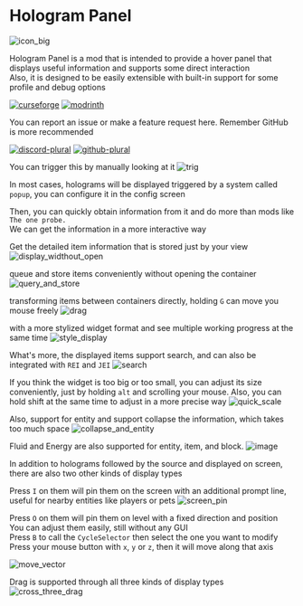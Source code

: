 # Hologram Panel
![icon_big](https://github.com/user-attachments/assets/46b103ae-b2ab-4404-9475-69db775bcbb9)

Hologram Panel is a mod that is intended to provide a hover panel that displays useful information and supports some direct interaction  
Also, it is designed to be easily extensible with built-in support for some profile and debug options

[![curseforge](https://cdn.jsdelivr.net/npm/@intergrav/devins-badges@3/assets/cozy/available/curseforge_vector.svg)](https://www.curseforge.com/minecraft/mc-mods/hologram-panel)
[![modrinth](https://cdn.jsdelivr.net/npm/@intergrav/devins-badges@3/assets/cozy/available/modrinth_vector.svg)](https://modrinth.com/mod/hologram-panel)

You can report an issue or make a feature request here. Remember GitHub is more recommended  

[![discord-plural](https://cdn.jsdelivr.net/npm/@intergrav/devins-badges@3/assets/cozy/social/discord-plural_vector.svg)](https://discord.gg/sYEVkf9gJm)
[![github-plural](https://cdn.jsdelivr.net/npm/@intergrav/devins-badges@3/assets/cozy/social/github-plural_vector.svg)](https://github.com/zomb-676/HologramPanel/issues)

You can trigger this by manually looking at it
![trig](https://github.com/user-attachments/assets/7d20be48-b01b-4e9f-9002-d5828912e4de)

In most cases, holograms will be displayed triggered by a system called `popup`, you can configure it in the config screen

Then, you can quickly obtain information from it and do more than mods like `The one probe.`    
We can get the information in a more interactive way

Get the detailed item information that is stored just by your view
![display_widthout_open](https://github.com/user-attachments/assets/12ff123a-5779-4925-9553-679852d71361)

queue and store items conveniently without opening the container
![query_and_store](https://github.com/user-attachments/assets/ec4bcec6-83dd-4e2c-9839-e90daac4e9c5)

transforming items between containers directly, holding `G` can move you mouse freely
![drag](https://github.com/user-attachments/assets/c53d0b01-0f94-46c3-a26e-661b6378c39d)

with a more stylized widget format and see multiple working progress at the same time
![style_display](https://github.com/user-attachments/assets/d0986241-1221-4e9e-9cb1-cd5ffda74d23)

What's more, the displayed items support search, and can also be integrated with `REI` and `JEI`
![search](https://github.com/user-attachments/assets/23021b60-5ce9-4588-923b-7e7fc48b17e6)

If you think the widget is too big or too small, you can adjust its size conveniently, just by holding `alt` and scrolling your mouse.
Also, you can hold shift at the same time to adjust in a more precise way
![quick_scale](https://github.com/user-attachments/assets/7f665708-518b-401a-a9bb-6fa5015a3948)

Also, support for entity and support collapse the information, which takes too much space
![collapse_and_entity](https://github.com/user-attachments/assets/45f25c84-4070-4944-9167-b941475dbdf3)

Fluid and Energy are also supported for entity, item, and block.
![image](https://github.com/user-attachments/assets/a5d6c44f-3c98-4d33-87db-78de894d77b7)

In addition to holograms followed by the source and displayed on screen, there are also two other kinds of display types

Press `I` on them will pin them on the screen with an additional prompt line, useful for nearby entities like players or pets
![screen_pin](https://github.com/user-attachments/assets/c3ca5749-8296-4e8e-a1a6-c1b2cef3d27a)

Press `O` on them will pin them on level with a fixed direction and position  
You can adjust them easily, still without any GUI  
Press `B` to call the `CycleSelector` then select the one you want to modify  
Press your mouse button with `x`, `y` or `z`, then it will move along that axis

![move_vector](https://github.com/user-attachments/assets/2414543c-6ecb-41b2-9f52-b9b699fa568a)

Drag is supported through all three kinds of display types
![cross_three_drag](https://github.com/user-attachments/assets/23ea764e-18a7-4d9d-af25-b7d52afd9401)

